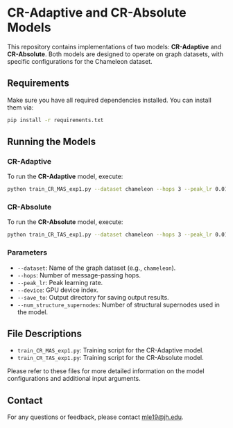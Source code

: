 # CR-Adaptive and CR-Absolute Models

This repository contains implementations of two models: **CR-Adaptive** and **CR-Absolute**. Both models are designed to operate on graph datasets, with specific configurations for the Chameleon dataset.

## Requirements
Make sure you have all required dependencies installed. You can install them via:

```bash
pip install -r requirements.txt
```

## Running the Models

### CR-Adaptive
To run the **CR-Adaptive** model, execute:

```bash
python train_CR_MAS_exp1.py --dataset chameleon --hops 3 --peak_lr 0.01 --device 1 --save_to folder --num_structure_supernodes 30
```

### CR-Absolute
To run the **CR-Absolute** model, execute:

```bash
python train_CR_TAS_exp1.py --dataset chameleon --hops 3 --peak_lr 0.01 --device 1 --save_to folder --num_structure_supernodes 30
```

### Parameters
- `--dataset`: Name of the graph dataset (e.g., `chameleon`).
- `--hops`: Number of message-passing hops.
- `--peak_lr`: Peak learning rate.
- `--device`: GPU device index.
- `--save_to`: Output directory for saving output results.
- `--num_structure_supernodes`: Number of structural supernodes used in the model.

## File Descriptions
- `train_CR_MAS_exp1.py`: Training script for the CR-Adaptive model.
- `train_CR_TAS_exp1.py`: Training script for the CR-Absolute model.

Please refer to these files for more detailed information on the model configurations and additional input arguments.

## Contact
For any questions or feedback, please contact mle19@jh.edu.
